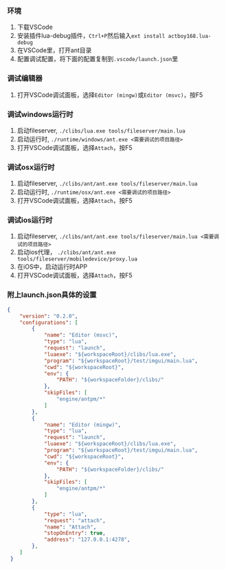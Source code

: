 ### 环境
1. 下载VSCode
2. 安装插件lua-debug插件，`Ctrl+P`然后输入`ext install actboy168.lua-debug`
3. 在VSCode里，打开ant目录
4. 配置调试配置，将下面的配置复制到`.vscode/launch.json`里

### 调试编辑器

1. 打开VSCode调试面板，选择`Editor (mingw)`或`Editor (msvc)`，按F5

### 调试windows运行时

1. 启动fileserver, `./clibs/lua.exe tools/fileserver/main.lua`
2. 启动运行时, `./runtime/windows/ant.exe <需要调试的项目路径>`
3. 打开VSCode调试面板，选择`Attach`，按F5

### 调试osx运行时

1. 启动fileserver, `./clibs/ant/ant.exe tools/fileserver/main.lua`
2. 启动运行时, `./runtime/osx/ant.exe <需要调试的项目路径>`
3. 打开VSCode调试面板，选择`Attach`，按F5

### 调试ios运行时

1. 启动fileserver, `./clibs/ant/ant.exe tools/fileserver/main.lua <需要调试的项目路径>`
2. 启动ios代理， `./clibs/ant/ant.exe tools/fileserver/mobiledevice/proxy.lua`
3. 在iOS中，启动运行时APP
4. 打开VSCode调试面板，选择`Attach`，按F5

### 附上launch.json具体的设置

``` json
{
    "version": "0.2.0",
    "configurations": [
        {
            "name": "Editor (msvc)",
            "type": "lua",
            "request": "launch",
            "luaexe": "${workspaceRoot}/clibs/lua.exe",
            "program": "${workspaceRoot}/test/imgui/main.lua",
            "cwd": "${workspaceRoot}",
            "env": {
                "PATH": "${workspaceFolder}/clibs/"
            },
            "skipFiles": [
                "engine/antpm/*"
            ]
        },
        {
            "name": "Editor (mingw)",
            "type": "lua",
            "request": "launch",
            "luaexe": "${workspaceRoot}/clibs/lua.exe",
            "program": "${workspaceRoot}/test/imgui/main.lua",
            "cwd": "${workspaceRoot}",
            "env": {
                "PATH": "${workspaceFolder}/clibs/"
            },
            "skipFiles": [
                "engine/antpm/*"
            ]
        },
        {
            "type": "lua",
            "request": "attach",
            "name": "Attach",
            "stopOnEntry": true,
            "address": "127.0.0.1:4278",
        },
    ]
 }
```
